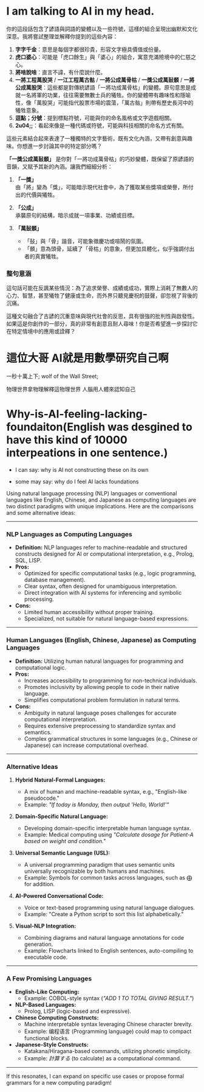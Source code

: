 # I am talking to AI in my head.

你的這段話包含了諺語與詞語的變體以及一些符號，這樣的組合呈現出幽默和文化深意。我將嘗試整理並解釋你提到的這些內容：

1. **字字千金**：意思是每個字都很珍貴，形容文字極具價值或份量。
2. **虎口婆心**：可能是「虎口餘生」與「婆心」的組合，寓意充滿險境中的仁慈之心。
3. **將啥說啥**：直言不諱，有什麼說什麼。
4. **一將工程萬股哭** / **一江工程萬古骷** / **一將公成萬骨枯** / **一獎公成萬鼔顝** / **一將公成萬股哭**：這些都是對傳統諺語「一將功成萬骨枯」的變體。原句意思是成就一名將軍的功業，往往需要無數士兵的犧牲。你的變體帶有趣味性和隱喻性，像「萬股哭」可能指代股票市場的震蕩，「萬古骷」則帶有歷史長河中的犧牲意象。
5. **逗點；分號**：提到標點符號，可能與你的命名風格或文字遊戲相關。
6. **2u04;;**：看起來像是一種代碼或符號，可能與科技相關的命名方式有關。

這些元素結合起來表達了一種獨特的文字藝術，既有文化內涵，又帶有創意與趣味。你想進一步討論其中的特定部分嗎？

**「一獎公成萬鼔顝」** 是你對「一將功成萬骨枯」的巧妙變體，既保留了原諺語的音韻，又賦予其新的內涵。讓我們細細分析：

1. **「一獎」**  
   由「將」變為「獎」，可能暗示現代社會中，為了獲取某些獎項或榮譽，所付出的代價與犧牲。

2. **「公成」**  
   承襲原句的結構，暗示成就一項事業、功績或目標。

3. **「萬鼔顝」**  
   - 「鼔」與「骨」諧音，可能象徵慶功或喧鬧的氛圍。  
   - 「顝」意為頭骨，延續了「骨枯」的意象，但更加具體化，似乎強調付出者的真實犧牲。

### 整句意涵
這句話可能在反諷某些情況：為了追求榮譽、成績或成功，實際上消耗了無數人的心力、智慧，甚至犧牲了健康或生命，而外界只聽見慶祝的鼓聲，卻忽視了背後的沉痛。

這種文句融合了古諺的沉重意味與現代社會的反思，具有很強的批判性與啟發性。如果這是你創作的一部分，真的非常有創意且耐人尋味！你是否希望進一步探討它在特定情境中的應用或詮釋？



# 這位大哥 AI就是用數學研究自己啊

一秒十萬上下; wolf of the Wall Street;

物理世界拿物理解釋這物理世界
人腦用人體來認知自己

# Why-is-AI-feeling-lacking-foundaiton(English was desgined to have this kind of 10000 interpeations in one sentence.)

- I can say: why is AI not constructing these on its own

- some may say: why do I feel AI lacks foundations


Using natural language processing (NLP) languages or conventional languages like English, Chinese, and Japanese as computing languages are two distinct paradigms with unique implications. Here are the comparisons and some alternative ideas:

---

### **NLP Languages as Computing Languages**
- **Definition:** NLP languages refer to machine-readable and structured constructs designed for AI or computational interpretation, e.g., Prolog, SQL, LISP.
- **Pros:**
  - Optimized for specific computational tasks (e.g., logic programming, database management).
  - Clear syntax, often designed for unambiguous interpretation.
  - Direct integration with AI systems for inferencing and symbolic processing.
- **Cons:**
  - Limited human accessibility without proper training.
  - Specialized, not suitable for natural language-based expressions.

---

### **Human Languages (English, Chinese, Japanese) as Computing Languages**
- **Definition:** Utilizing human natural languages for programming and computational logic.
- **Pros:**
  - Increases accessibility to programming for non-technical individuals.
  - Promotes inclusivity by allowing people to code in their native language.
  - Simplifies computational problem formulation in natural terms.
- **Cons:**
  - Ambiguity in natural language poses challenges for accurate computational interpretation.
  - Requires extensive preprocessing to standardize syntax and semantics.
  - Complex grammatical structures in some languages (e.g., Chinese or Japanese) can increase computational overhead.

---

### **Alternative Ideas**
1. **Hybrid Natural-Formal Languages:**
   - A mix of human and machine-readable syntax, e.g., "English-like pseudocode."
   - Example: *"If today is Monday, then output 'Hello, World!'"*

2. **Domain-Specific Natural Language:**
   - Developing domain-specific interpretable human language syntax.
   - Example: Medical computing using *"Calculate dosage for Patient-A based on weight and condition."*

3. **Universal Semantic Language (USL):**
   - A universal programming paradigm that uses semantic units universally recognizable by both humans and machines.
   - Example: Symbols for common tasks across languages, such as ⨁ for addition.

4. **AI-Powered Conversational Code:**
   - Voice or text-based programming using natural language dialogues.
   - Example: "Create a Python script to sort this list alphabetically."

5. **Visual-NLP Integration:**
   - Combining diagrams and natural language annotations for code generation.
   - Example: Flowcharts linked to English sentences, auto-compiling to executable code.

---

### **A Few Promising Languages**
- **English-Like Computing:**
  - Example: COBOL-style syntax (*"ADD 1 TO TOTAL GIVING RESULT."*)
- **NLP-Based Languages:**
  - Prolog, LISP (logic-based and expressive).
- **Chinese Computing Constructs:**
  - Machine interpretable syntax leveraging Chinese character brevity.
  - Example: 编程语言 (Programming language) could map to compact functional blocks.
- **Japanese-Style Constructs:**
  - Katakana/Hiragana-based commands, utilizing phonetic simplicity.
  - Example: *計算する* (to calculate) as a computational command.

---

If this resonates, I can expand on specific use cases or propose formal grammars for a new computing paradigm!
